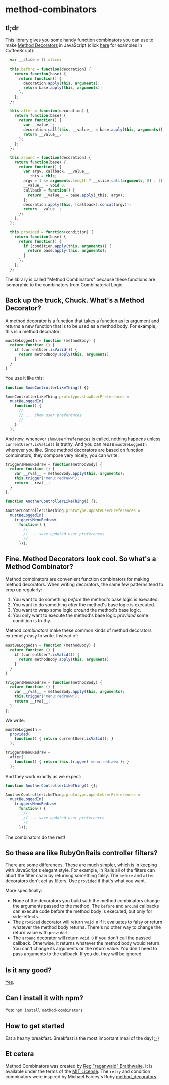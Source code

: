 method-combinators
==================

tl;dr
---

This library gives you some handy function combinators you can use to make [Method Decorators] in JavaScript (click [here](/raganwald/method-combinators/blob/master/README.md) for examples in CoffeeScript):

[Method Decorators]: https://github.com/raganwald/homoiconic/blob/master/2012/08/method-decorators-and-combinators-in-coffeescript.md#method-combinators-in-coffeescript "Method Decorators in CoffeeScript"

```javascript
  var __slice = [].slice;

  this.before = function(decoration) {
    return function(base) {
      return function() {
        decoration.apply(this, arguments);
        return base.apply(this, arguments);
      };
    };
  };

  this.after = function(decoration) {
    return function(base) {
      return function() {
        var __value__;
        decoration.call(this, __value__ = base.apply(this, arguments));
        return __value__;
      };
    };
  };

  this.around = function(decoration) {
    return function(base) {
      return function() {
        var argv, callback, __value__,
          _this = this;
        argv = 1 <= arguments.length ? __slice.call(arguments, 0) : [];
        __value__ = void 0;
        callback = function() {
          return __value__ = base.apply(_this, argv);
        };
        decoration.apply(this, [callback].concat(argv));
        return __value__;
      };
    };
  };

  this.provided = function(condition) {
    return function(base) {
      return function() {
        if (condition.apply(this, arguments)) {
          return base.apply(this, arguments);
        }
      };
    };
  };
```

The library is called "Method Combinators" because these functions are isomorphic to the combinators from Combinatorial Logic.

Back up the truck, Chuck. What's a Method Decorator?
---

A method decorator is a function that takes a function as its argument and returns a new function that is to be used as a method body. For example, this is a method decorator:

```javascript
mustBeLoggedIn = function (methodBody) {
  return function () {
    if (currentUser.isValid()) {
      return methodBody.apply(this, arguments)
    }
  }
}
```

You use it like this:

```javascript
function SomeControllerLikeThing() {}

SomeControllerLikeThing.prototype.showUserPreferences =
  mustBeLoggedIn(
    function() {
      //
      // ... show user preferences
      //
    }
  );
```

And now, whenever `showUserPreferences` is called, nothing happens unless `currentUser?.isValid()` is truthy. And you can reuse `mustBeLoggedIn` wherever you like. Since method decorators are based on function combinators, they compose very nicely, you can write:

```javascript
triggersMenuRedraw = function(methodBody) {
  return function () {
    var __rval__ = methodBody.apply(this, arguments);
    this.trigger('menu:redraww');
    return __rval__;
  }
};

function AnotherControllerLikeThing() {};

AnotherControllerLikeThing.prototype.updateUserPreferences =
  mustBeLoggedIn(
    triggersMenuRedraw(
      function() {
        //
        // ... save updated user preferences
        //
      }));
```

Fine. Method Decorators look cool. So what's a Method Combinator?
---

Method combinators are convenient function combinators for making method decorators. When writing decorators, the same few patterns tend to crop up regularly:

1. You want to do something *before* the method's base logic is executed.
2. You want to do something *after* the method's base logic is executed.
3. You want to wrap some logic *around* the method's base logic.
4. You only want to execute the method's base logic *provided* some condition is truthy.

Method *combinators* make these common kinds of method decorators extremely easy to write. Instead of:

```javascript
mustBeLoggedIn = function (methodBody) {
  return function () {
    if (currentUser?.isValid()) {
      return methodBody.apply(this, arguments)
    }
  }
}

triggersMenuRedraw = function(methodBody) {
  return function () {
    var __rval__ = methodBody.apply(this, arguments);
    this.trigger('menu:redraww');
    return __rval__;
  }
};
```

We write:

```javascript
mustBeLoggedIn =
  provided(
    function() { return currentUser.isValid(); }
  );

triggersMenuRedraw = 
  after(
    function() { return this.trigger('menu:redraww'); }
  );
```

And they work exactly as we expect:

```javascript
function AnotherControllerLikeThing() {};

AnotherControllerLikeThing.prototype.updateUserPreferences =
  mustBeLoggedIn(
    triggersMenuRedraw(
      function() {
        //
        // ... save updated user preferences
        //
      }));
```

The combinators do the rest!

So these are like RubyOnRails controller filters?
---

There are some differences. These are much simpler, which is in keeping with JavaScript's elegant style. For example, in Rails all of the filters can abort the filter chain by returning something falsy. The `before` and `after` decorators don't act as filters. Use `provided` if that's what you want.

More specifically:

* None of the decorators you build with the method combinators change the arguments passed to the method. The `before` and `around` callbacks can execute code before the method body is executed, but only for side-effects.
* The `provided` decorator will return `void 0` if it evaluates to falsy or return whatever the method body returns. There's no other way to change the return value with `provided`
* The `around` decorator will return `void 0` if you don't call the passed callback. Otherwise, it returns whatever the method body would return. You can't change its arguments or the return value. You don't need to pass arguments to the callback. If you do, they will be ignored.

Is it any good?
---

[Yes][y].

[y]: http://news.ycombinator.com/item?id=3067434

[js]: https://github.com/raganwald/method-combinators/blob/master/lib/method-combinators.js

Can I install it with npm?
---

Yes: `npm install method-combinators`

How to get started
---

Eat a hearty breakfast. Breakfast is the most important meal of the day! [:-)](https://github.com/facebook/javelin/)

Et cetera
---

Method Combinators was created by [Reg "raganwald" Braithwaite][raganwald]. It is available under the terms of the [MIT License][lic]. The `retry` and condition combinators were inspired by Michael Fairley's Ruby [method_decorators](https://github.com/michaelfairley/method_decorators).

[raganwald]: http://braythwayt.com
[lic]: https://github.com/raganwald/method-combinators/blob/master/license.md